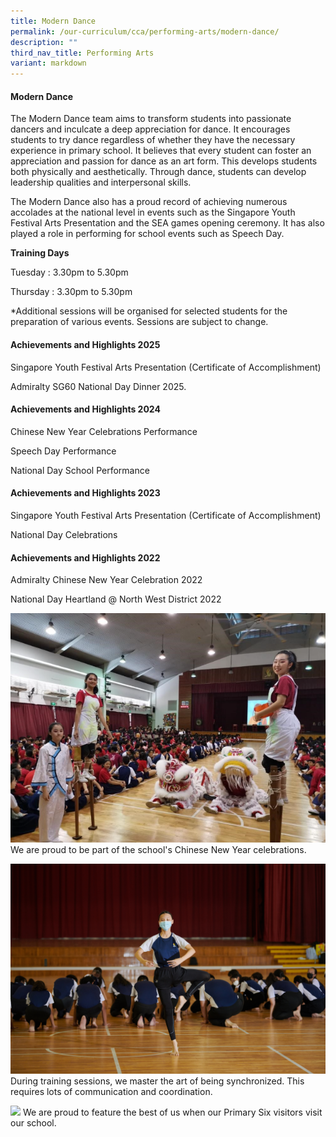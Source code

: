 ```yaml
---
title: Modern Dance
permalink: /our-curriculum/cca/performing-arts/modern-dance/
description: ""
third_nav_title: Performing Arts
variant: markdown
---
```

#### Modern Dance

The Modern Dance team aims to transform students into passionate dancers and inculcate a deep appreciation for dance. It encourages students to try dance regardless of whether they have the necessary experience in primary school. It believes that every student can foster an appreciation and passion for dance as an art form. This develops students both physically and aesthetically. Through dance, students can develop leadership qualities and interpersonal skills.

The Modern Dance also has a proud record of achieving numerous accolades at the national level in events such as the Singapore Youth Festival Arts Presentation and the SEA games opening ceremony. It has also played a role in performing for school events such as Speech Day.

**Training Days**

Tuesday : 3.30pm to 5.30pm

Thursday : 3.30pm to 5.30pm

\*Additional sessions will be organised for selected students for the preparation of various events. Sessions are subject to change.

#### Achievements and Highlights 2025

Singapore Youth Festival Arts Presentation (Certificate of Accomplishment)

Admiralty SG60 National Day Dinner 2025.

#### Achievements and Highlights 2024

Chinese New Year Celebrations Performance  
  
Speech Day Performance
  
National Day School Performance  

#### Achievements and Highlights 2023

Singapore Youth Festival Arts Presentation (Certificate of Accomplishment)

National Day Celebrations

#### Achievements and Highlights 2022

Admiralty Chinese New Year Celebration 2022

National Day Heartland @ North West District 2022

![](/images/CCAs/Modern%20Dance/Capture.png)
We are proud to be part of the school's Chinese New Year celebrations.

![](/images/CCAs/Modern%20Dance/WGS_074.jpg)
During training sessions, we master the art of being synchronized. This requires lots of communication and coordination.

![](/images/CCAs/Modern%20Dance/20221027_134034AB1.jpg)
We are proud to feature the best of us when our Primary Six visitors visit our school.